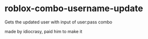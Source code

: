 # roblox-combo-username-update
Gets the updated user with input of user:pass combo

made by idiocrasy, paid him to make it
